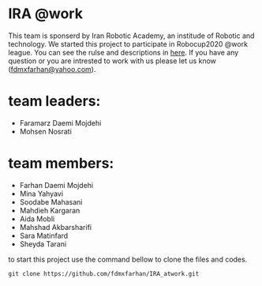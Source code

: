 # IRA @work
 This team is sponserd by Iran Robotic Academy, an institude of Robotic and technology. We started this project to participate in Robocup2020 @work league. You can see the rulse and descriptions in [here](http://www.robocupatwork.org/). If you have any question or you are intrested to work with us please let us know (fdmxfarhan@yahoo.com).

# team leaders:
- Faramarz Daemi Mojdehi
- Mohsen Nosrati
# team members:
- Farhan Daemi Mojdehi
- Mina Yahyavi
- Soodabe Mahasani
- Mahdieh Kargaran
- Aida Mobli
- Mahshad Akbarsharifi
- Sara Matinfard
- Sheyda Tarani

to start this project use the command bellow to clone the files and codes.
```
git clone https://github.com/fdmxfarhan/IRA_atwork.git
```

